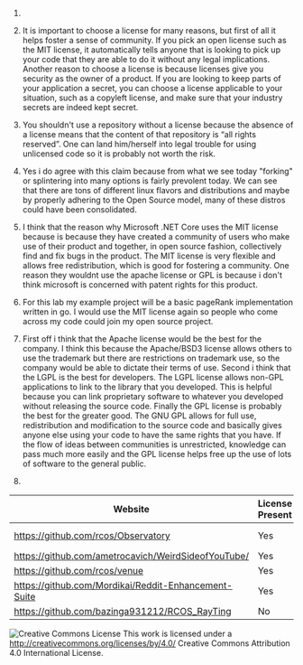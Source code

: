 1)

2) It is important to choose a license for many reasons, but first of all it helps foster a sense of community. If you pick an open license such as the MIT license, it automatically tells anyone that is looking to pick up your code that they are able to do it without any legal implications. Another reason to choose a license is because licenses give you security as the owner of a product. If you are looking to keep parts of your application a secret, you can choose a license applicable to your situation, such as a copyleft license, and make sure that your industry secrets are indeed kept secret.

3) You shouldn't use a repository without a license because the absence of a license means that the content of that repository is “all rights reserved”. One can land him/herself into legal trouble for using unlicensed code so it is probably not worth the risk.

4) Yes i do agree with this claim because from what we see today "forking" or splintering into many options is fairly prevolent today. We can see that there are tons of different linux flavors and distributions and maybe by properly adhering to the Open Source model, many of these distros could have been consolidated.

5) I think that the reason why Microsoft .NET Core uses the MIT license because is because they have created a community of users who make use of their product and together, in open source fashion, collectively find and fix bugs in the product. The MIT license is very flexible and allows free redistribution, which is good for fostering a community. One reason they wouldnt use the apache license or GPL is because i don't think microsoft is concerned with patent rights for this product.

6) For this lab my example project will be a basic pageRank implementation written in go. I would use the MIT license again so people who come across my code could join my open source project.

7) First off i think that the Apache license would be the best for the company. I think this because the Apache/BSD3 license allows others to use the trademark but there are restrictions on trademark use, so the company would be able to dictate their terms of use. Second i think that the LGPL is the best for developers. The LGPL license allows non-GPL applications to link to the library that you developed. This is helpful because you can link proprietary software to whatever you developed without releasing the source code. Finally the GPL license is probably the best for the greater good. The GNU GPL allows for full use, redistribution and modification to the source code and basically gives anyone else using your code to have the same rights that you have. If the flow of ideas between communities is unrestricted, knowledge can pass much more easily and the GPL license helps free up the use of lots of software to the general public.     
     
8)     

Website | License Present | License
---------|:----------|:-------
https://github.com/rcos/Observatory | Yes | Two Clause BSD License https://en.wikipedia.org/wiki/ISC_license
https://github.com/ametrocavich/WeirdSideofYouTube/ | Yes | MIT License
https://github.com/rcos/venue | Yes | MIT License
https://github.com/Mordikai/Reddit-Enhancement-Suite | Yes | GPL License
https://github.com/bazinga931212/RCOS_RayTing | No | Should add a license












![Creative Commons License](https://i.creativecommons.org/l/by/4.0/88x31.png) This work is licensed under a http://creativecommons.org/licenses/by/4.0/ Creative Commons Attribution 4.0 International License.
